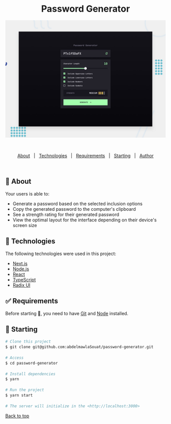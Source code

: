 <h1 align="center">Password Generator</h1>

<div align="center" id="top"> 
  <img src="./.github/image/preview.jpg" alt="Password Generator" />

&#xa0;

</div>

<p align="center">
  <a href="#dart-about">About</a> &#xa0; | &#xa0; 
  <a href="#rocket-technologies">Technologies</a> &#xa0; | &#xa0;
  <a href="#white_check_mark-requirements">Requirements</a> &#xa0; | &#xa0;
  <a href="#checkered_flag-starting">Starting</a> &#xa0; | &#xa0;
  <a href="https://github.com/abdelmawlaSouat" target="_blank">Author</a>
</p>

<br>

## :dart: About

Your users is able to:

- Generate a password based on the selected inclusion options
- Copy the generated password to the computer's clipboard
- See a strength rating for their generated password
- View the optimal layout for the interface depending on their device's screen size

## :rocket: Technologies

The following technologies were used in this project:

- [Next.js](https://nextjs.org)
- [Node.js](https://nodejs.org)
- [React](https://react.dev)
- [TypeScript](https://www.typescriptlang.org)
- [Radix UI](https://www.radix-ui.com)

## :white_check_mark: Requirements

Before starting :checkered_flag:, you need to have [Git](https://git-scm.com) and [Node](https://nodejs.org/en/) installed.

## :checkered_flag: Starting

```bash
# Clone this project
$ git clone git@github.com:abdelmawlaSouat/password-generator.git

# Access
$ cd password-generator

# Install dependencies
$ yarn

# Run the project
$ yarn start

# The server will initialize in the <http://localhost:3000>
```

<a href="#top">Back to top</a>
